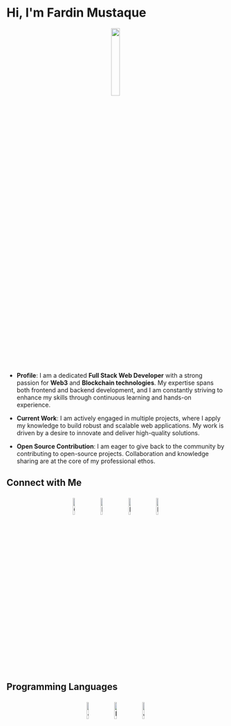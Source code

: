 # Hi, I'm Fardin Mustaque

<p align="center">
<img width="20%" src="https://img.icons8.com/ios-filled/96/000000/programming.png"/>
</p>

- **Profile**: I am a dedicated **Full Stack Web Developer** with a strong passion for **Web3** and **Blockchain technologies**. My expertise spans both frontend and backend development, and I am constantly striving to enhance my skills through continuous learning and hands-on experience.

- **Current Work**: I am actively engaged in multiple projects, where I apply my knowledge to build robust and scalable web applications. My work is driven by a desire to innovate and deliver high-quality solutions.

- **Open Source Contribution**: I am eager to give back to the community by contributing to open-source projects. Collaboration and knowledge sharing are at the core of my professional ethos.

## Connect with Me

<p align="center">
	<a href="https://github.com/fardin-developer"><img alt="GitHub" width="10%" style="padding:5px" src="https://img.icons8.com/clouds/100/000000/github.png"/></a>
	<a href="https://www.linkedin.com/in/fardin-mustaque-28996a230/"><img alt="LinkedIn" width="10%" style="padding:5px" src="https://img.icons8.com/clouds/100/000000/linkedin.png"/></a>
	<a href="https://www.facebook.com/fardin.mustaque.5"><img alt="Facebook" width="10%" style="padding:5px" src="https://img.icons8.com/clouds/100/000000/facebook-new.png"/></a>
	<a href="https://www.instagram.com/fardinmustaque1"><img alt="Instagram" width="10%" style="padding:5px" src="https://img.icons8.com/clouds/100/000000/instagram.png"/></a>
    
</p>

## Programming Languages

<p align="center">
	<img width="10%" style="padding:5px" src="https://img.icons8.com/color/144/000000/java-coffee-cup-logo.png" alt ="Java" >
	<img width="10%" style="padding:5px" src="https://img.icons8.com/color/144/000000/python.png" alt="Python"/>
	<img width="10%" style="padding:5px" src="https://img.icons8.com/color/144/000000/javascript.png" alt="JavaScript"/>
</p>
